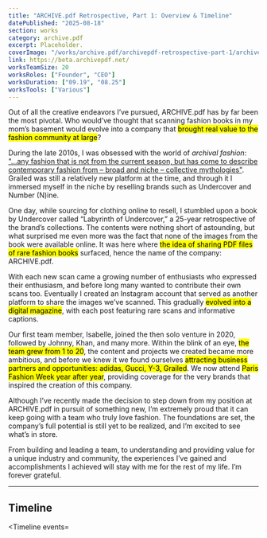 ```yaml
---
title: "ARCHIVE.pdf Retrospective, Part 1: Overview & Timeline"
datePublished: "2025-08-18"
section: works
category: archive.pdf
excerpt: Placeholder.
coverImage: "/works/archive.pdf/archivepdf-retrospective-part-1/archivepdf-retrospective-part-1_cover.png"
link: https://beta.archivepdf.net/
worksTeamSize: 20
worksRoles: ["Founder", "CEO"]
worksDuration: ["09.19", "08.25"]
worksTools: ["Various"]
---
```


Out of all the creative endeavors I’ve pursued, ARCHIVE.pdf has by far been the most pivotal. Who would’ve thought that scanning fashion books in my mom’s basement would evolve into a company that <mark>brought real value to the fashion community at large</mark>?

During the late 2010s, I was obsessed with the world of _archival fashion_: ["...any fashion that is not from the current season, but has come to describe contemporary fashion from – broad and niche – collective mythologies"](https://www.gq-magazine.co.uk/article/what-is-archival-fashion). Grailed was still a relatively new platform at the time, and through it I immersed myself in the niche by reselling brands such as Undercover and Number (N)ine.

One day, while sourcing for clothing online to resell, I stumbled upon a book by Undercover called “Labyrinth of Undercover,” a 25-year retrospective of the brand’s collections. The contents were nothing short of astounding, but what surprised me even more was the fact that none of the images from the book were available online. It was here where <mark>the idea of sharing PDF files of rare fashion books</mark> surfaced, hence the name of the company: ARCHIVE.pdf.

With each new scan came a growing number of enthusiasts who expressed their enthusiasm, and before long many wanted to contribute their own scans too. Eventually I created an Instagram account that served as another platform to share the images we’ve scanned. This gradually <mark>evolved into a digital magazine</mark>, with each post featuring rare scans and informative captions.

Our first team member, Isabelle, joined the then solo venture in 2020, followed by Johnny, Khan, and many more. Within the blink of an eye, <mark>the team grew from 1 to 20</mark>, the content and projects we created became more ambitious, and before we knew it we found ourselves <mark>attracting business partners and opportunities: adidas, Gucci, Y-3, Grailed</mark>. We now attend <mark>Paris Fashion Week year after year</mark>, providing coverage for the very brands that inspired the creation of this company.

Although I’ve recently made the decision to step down from my position at ARCHIVE.pdf in pursuit of something new, I’m extremely proud that it can keep going with a team who truly love fashion. The foundations are set, the company’s full potential is still yet to be realized, and I’m excited to see what’s in store.

From building and leading a team, to understanding and providing value for a unique industry and community, the experiences I’ve gained and accomplishments I achieved will stay with me for the rest of my life. I’m forever grateful.

---

## Timeline

<Timeline events=<Timeline events='[
  {
    "date": "2019-02-05",
    "title": "Announcement of ARCHIVE.pdf"
  },
  {
    "date": "2019-04-04",
    "title": "GoFundMe Announcement Post for Takahiro Miyashita EYESCREAM Magazine Translations",
    "link": "https://www.instagram.com/p/Bv2OXuVgTms"
  },
  {
    "date": "2019-06-20",
    "title": "Completion and Release of Takahiro Miyashita EYESCREAM Magazine Translations",
    "link": "https://www.instagram.com/p/By8fxOAgCKu/"
  },
  {
    "date": "2019-10-23",
    "title": "ARCHIVE.pdf begins having more descriptive instagram content"
  },
  {
    "date": "2019-11-13",
    "title": "Last Orgy Translations Release"
  },
  {
    "date": "2020-06-26",
    "title": "ARCHIVE.pdf creates first website"
  },
  {
    "date": "2020-07-17",
    "title": "A.PDF begins featuring submissions such as editorials, student designer works"
  },
  {
    "date": "2020-10-31",
    "title": "A.PDF Reaches 10K Followers"
  },
  {
    "date": "2020-11-13",
    "title": "A.PDF begins offering more descriptive IG Posts write-ups"
  },
  {
    "date": "2020-11-17",
    "title": "First writing submission by Johnny",
    "link": "https://www.instagram.com/p/CHstcMJgkbC"
  },
  {
    "date": "2020-11-20",
    "title": "First Member Isabelle Davis publishes post with written caption",
    "link": "https://www.instagram.com/p/CH0gpyDAg8u"
  },
  {
    "date": "2021-02-16",
    "title": "A.PDF announces Blog section of website, + story flyer asking for writer contributors"
  },
  {
    "date": "2021-02-19",
    "title": "First article, interviewing Kev The World",
    "link": "https://www.instagram.com/p/CLe3e7bARX-"
  },
  {
    "date": "2021-04-14",
    "title": "CDG x Otomo Giveaway",
    "link": "https://www.instagram.com/p/CNpxlKPAiVd"
  },
  {
    "date": "2021-05-28",
    "title": "ARCHIVE.pdf begins using the three bar titles",
    "link": "https://www.instagram.com/p/CPbF-vkDxBi"
  },
  {
    "date": "2021-06-01",
    "title": "ARCHIVE.pdf redesigns website"
  },
  {
    "date": "2021-06-28",
    "title": "ARCHIVE.pdf reaches 20K Followers, poster giveaway",
    "link": "https://www.instagram.com/p/CQq5v3WD4kj"
  },
  {
    "date": "2021-08-24",
    "title": "A.PDF launches Discord Community Server"
  },
  {
    "date": "2021-09-16",
    "title": "ARCHIVE.pdf reaches 30K Followers + giveaway",
    "link": "https://www.instagram.com/p/CUDNHWOLTnF"
  },
  {
    "date": "2022-01-13",
    "title": "First Outfit Showcase w/ Polo Zheng",
    "link": "https://www.instagram.com/p/CYrde9xuoq3"
  },
  {
    "date": "2022-03-21",
    "title": "First large project, focused on Sk8thing, including article, scan release, and product releases"
  },
  {
    "date": "2022-07-21",
    "title": "ARCHIVE.pdf offering Instagram Story Sales"
  },
  {
    "date": "2022-09-14",
    "title": "First Interview with a fashion industry professional, Eugene Rabkin",
    "link": "https://www.instagram.com/p/CifmjFgOmHS"
  },
  {
    "date": "2022-10-21",
    "title": "First original content at PFW",
    "link": "https://www.instagram.com/p/Cj-32wMvtvo/"
  },
  {
    "date": "2022-10-22",
    "title": "First original photography, at Seoul Fashion Week",
    "link": "https://www.instagram.com/p/CkLyb89Lu0b"
  },
  {
    "date": "2023-05-05",
    "title": "Interview with designer Kie Eizelganger",
    "link": "https://www.instagram.com/p/Cr3kVk1OH87"
  },
  {
    "date": "2023-09-15",
    "title": "First paid promotion, from Adidas"
  },
  {
    "date": "2023-09-18",
    "title": "Interview with Suzume Uchida",
    "link": "https://www.instagram.com/p/CxVu1EkO7cD"
  },
  {
    "date": "2023-09-22",
    "title": "Paid promotion for Gucci Sabato De Sarno Debut"
  },
  {
    "date": "2023-10-27",
    "title": "Interview with designer Alexandre Plokhov",
    "link": "https://www.instagram.com/p/Cy6HtSKuLe4"
  },
  {
    "date": "2023-11-22",
    "title": "ARCHIVE.pdf reaches 100K Followers",
    "link": "https://www.instagram.com/p/Cz9Pra2O72Y"
  },
  {
    "date": "2024-02-05",
    "title": "ARCHIVE.pdf releases Beta Website",
    "link": "https://www.instagram.com/p/C2-ggOtrNVs/"
  },
  {
    "date": "2024-03-01",
    "title": "Interview with Al Abayan",
    "link": "https://www.instagram.com/p/C3-3aHDuUem"
  },
  {
    "date": "2024-03-22",
    "title": "Second promo for adidas"
  },
  {
    "date": "2024-04-10",
    "title": "First paid promo for Y-3",
    "link": "https://www.instagram.com/p/C5lkgiFO1xb"
  },
  {
    "date": "2024-05-07",
    "title": "Beginning of partnership with Reversible"
  },
  {
    "date": "2024-06-14",
    "title": "A.PDF Zine and PFW Pop-Up"
  },
  {
    "date": "2024-08-02",
    "title": "Editorial w/ Thian",
    "link": "https://www.instagram.com/p/C-LKa_iuB7T"
  },
  {
    "date": "2024-08-15",
    "title": "Second promo with Y-3"
  },
  {
    "date": "2024-09-02",
    "title": "First archival materials provided by official designer, Shinichiro Arakawa"
  },
  {
    "date": "2024-09-16",
    "title": "Interview with Alan Bilzerian",
    "link": "https://www.instagram.com/p/C_-_SQIuhJe"
  },
  {
    "date": "2024-10-28",
    "title": "First backstage photography and feature, for Ann Demeulemeester",
    "link": "https://www.instagram.com/p/DBrHQ_Qu8oZ"
  },
  {
    "date": "2024-11-01",
    "title": "Third promo for adidas"
  },
  {
    "date": "2025-01-31",
    "title": "Promo for Polimoda",
    "link": "https://www.instagram.com/p/DFf6busuYqd"
  },
  {
    "date": "2025-02-14",
    "title": "First Collaborative Post with Karlo Steel",
    "link": "https://www.instagram.com/p/DGD5DEou9cj"
  },
  {
    "date": "2025-03-21",
    "title": "Showroom Coverage of Dries Van Noten",
    "link": "https://www.instagram.com/p/DHd5aqpuq1s"
  },
  {
    "date": "2025-04-02",
    "title": "ARCHIVE.pdf Launches Substack",
    "link": "https://www.instagram.com/p/DH8zui_uhEy"
  },
  {
    "date": "2025-04-11",
    "title": "Exhibition Coverage for Alaia",
    "link": "https://www.instagram.com/p/DIT-X27R6xg"
  },
  {
    "date": "2025-04-14",
    "title": "Runway Coverage of CDG",
    "link": "https://www.instagram.com/p/DIbsxsBuwb-"
  },
  {
    "date": "2025-04-16",
    "title": "Backstage Coverage of Junya",
    "link": "https://www.instagram.com/p/DIg27nsubDB"
  },
  {
    "date": "2025-04-18",
    "title": "Backstage Coverage of Kei Ninomiya",
    "link": "https://www.instagram.com/p/DImAYbvuVQ_"
  },
  {
    "date": "2025-05-07",
    "title": "Behind the Scenes and Backstage Coverage for Ann Demeulemeester",
    "link": "https://www.instagram.com/p/DJW7h8GRlqZ"
  },
  {
    "date": "2025-05-12",
    "title": "Archives release and interview of beauty:beast"
  },
  {
    "date": "2025-06-06",
    "title": "First post for partnership with Grailed",
    "link": "https://www.instagram.com/p/DKkLltcx7_o"
  },
  {
    "date": "2025-07-07",
    "title": "Promo Coverage for adidas PFW event",
    "link": "https://www.instagram.com/p/DL0A6hnsslB/"
  },
  {
    "date": "2025-07-14",
    "title": "Backstage Coverage of Juun.J",
    "link": "https://www.instagram.com/p/DMGDZujx6yn"
  }
]'/>

